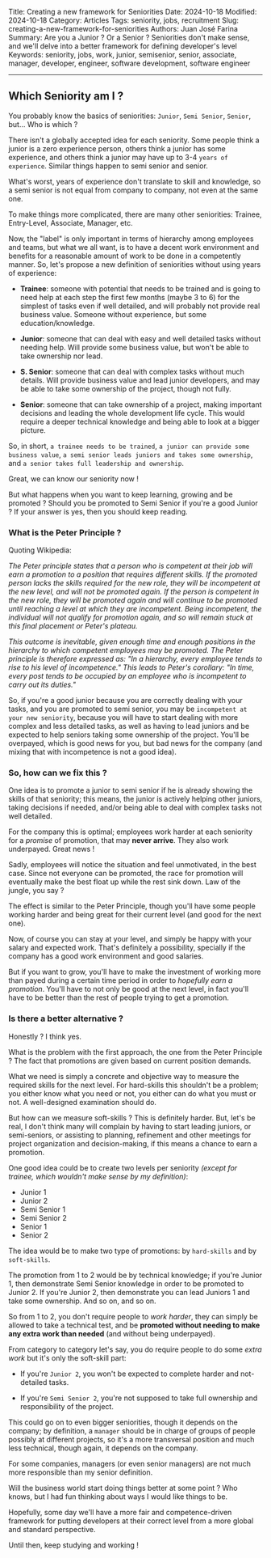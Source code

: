 Title: Creating a new framework for Seniorities
Date: 2024-10-18
Modified: 2024-10-18
Category: Articles
Tags: seniority, jobs, recruitment
Slug: creating-a-new-framework-for-seniorities
Authors: Juan José Farina
Summary: Are you a Junior ? Or a Senior ? Seniorities don't make sense, and we'll delve into a better framework for defining developer's level
Keywords: seniority, jobs, work, junior, semisenior, senior, associate, manager, developer, engineer, software development, software engineer

---

## Which Seniority am I ?

You probably know the basics of seniorities: `Junior`, `Semi Senior`, `Senior`, but... Who is which ?

There isn't a globally accepted idea for each seniority. Some people think a junior is a zero experience person, others think a junior has some experience, and others think a junior may have up to 3-4 `years of experience`. Similar things happen to semi senior and senior.

What's worst, years of experience don't translate to skill and knowledge, so a semi senior is not equal from company to company, not even at the same one.

To make things more complicated, there are many other seniorities: Trainee, Entry-Level, Associate, Manager, etc.

Now, the "label" is only important in terms of hierarchy among employees and teams, but what we all want, is to have a decent work environment and benefits for a reasonable amount of work to be done in a competently manner. So, let's propose a new definition of seniorities without using years of experience:

- **Trainee**: someone with potential that needs to be trained and is going to need help at each step the first few months (maybe 3 to 6) for the simplest of tasks even if well detailed, and will probably not provide real business value. Someone without experience, but some education/knowledge.

- **Junior**: someone that can deal with easy and well detailed tasks without needing help. Will provide some business value, but won't be able to take ownership nor lead.

- **S. Senior**: someone that can deal with complex tasks without much details. Will provide business value and lead junior developers, and may be able to take some ownership of the project, though not fully.

- **Senior**: someone that can take ownership of a project, making important decisions and leading the whole development life cycle. This would require a deeper technical knowledge and being able to look at a bigger picture.

So, in short, `a trainee needs to be trained`, `a junior can provide some business value`, `a semi senior leads juniors and takes some ownership`, and `a senior takes full leadership and ownership`.

Great, we can know our seniority now !

But what happens when you want to keep learning, growing and be promoted ? Should you be promoted to Semi Senior if you're a good Junior ? If your answer is yes, then you should keep reading.

### What is the Peter Principle ?

Quoting Wikipedia:

_The Peter principle states that a person who is competent at their job will earn a promotion to a position that requires different skills. If the promoted person lacks the skills required for the new role, they will be incompetent at the new level, and will not be promoted again. If the person is competent in the new role, they will be promoted again and will continue to be promoted until reaching a level at which they are incompetent. Being incompetent, the individual will not qualify for promotion again, and so will remain stuck at this final placement or Peter's plateau._

_This outcome is inevitable, given enough time and enough positions in the hierarchy to which competent employees may be promoted. The Peter principle is therefore expressed as: "In a hierarchy, every employee tends to rise to his level of incompetence." This leads to Peter's corollary: "In time, every post tends to be occupied by an employee who is incompetent to carry out its duties."_

So, if you're a good junior because you are correctly dealing with your tasks, and you are promoted to semi senior, you may be `incompetent at your new seniority`, because you will have to start dealing with more complex and less detailed tasks, as well as having to lead juniors and be expected to help seniors taking some ownership of the project. You'll be overpayed, which is good news for you, but bad news for the company (and mixing that with incompetence is not a good idea).

### So, how can we fix this ?

One idea is to promote a junior to semi senior if he is already showing the skills of that seniority; this means, the junior is actively helping other juniors, taking decisions if needed, and/or being able to deal with complex tasks not well detailed.

For the company this is optimal; employees work harder at each seniority for a _promise_ of promotion, that may **never arrive**. They also work underpayed. Great news !

Sadly, employees will notice the situation and feel unmotivated, in the best case. Since not everyone can be promoted, the race for promotion will eventually make the best float up while the rest sink down. Law of the jungle, you say ?

The effect is similar to the Peter Principle, though you'll have some people working harder and being great for their current level (and good for the next one).

Now, of course you can stay at your level, and simply be happy with your salary and expected work. That's definitely a possibility, specially if the company has a good work environment and good salaries.

But if you want to grow, you'll have to make the investment of working more than payed during a certain time period in order to _hopefully earn a promotion_. You'll have to not only be good at the next level, in fact you'll have to be better than the rest of people trying to get a promotion.

### Is there a better alternative ?

Honestly ? I think yes.

What is the problem with the first approach, the one from the Peter Principle ? The fact that promotions are given based on current position demands.

What we need is simply a concrete and objective way to measure the required skills for the next level. For hard-skills this shouldn't be a problem; you either know what you need or not, you either can do what you must or not. A well-designed examination should do.

But how can we measure soft-skills ? This is definitely harder. But, let's be real, I don't think many will complain by having to start leading juniors, or semi-seniors, or assisting to planning, refinement and other meetings for project organization and decision-making, if this means a chance to earn a promotion.

One good idea could be to create two levels per seniority _(except for trainee, which wouldn't make sense by my definition)_:

- Junior 1
- Junior 2
- Semi Senior 1
- Semi Senior 2
- Senior 1
- Senior 2

The idea would be to make two type of promotions: by `hard-skills` and by `soft-skills`.

The promotion from 1 to 2 would be by technical knowledge; if you're Junior 1, then demonstrate Semi Senior knowledge in order to be promoted to Junior 2. If you're Junior 2, then demonstrate you can lead Juniors 1 and take some ownership. And so on, and so on.

So from 1 to 2, you don't require people to _work harder_, they can simply be allowed to take a technical test, and be **promoted without needing to make any extra work than needed** (and without being underpayed).

From category to category let's say, you do require people to do some _extra work_ but it's only the soft-skill part:

- If you're `Junior 2`, you won't be expected to complete harder and not-detailed tasks.

- If you're `Semi Senior 2`, you're not supposed to take full ownership and responsibility of the project.

This could go on to even bigger seniorities, though it depends on the company; by definition, a `manager` should be in charge of groups of people possibly at different projects, so it's a more transversal position and much less technical, though again, it depends on the company.

For some companies, managers (or even senior managers) are not much more responsible than my senior definition.

Will the business world start doing things better at some point ? Who knows, but I had fun thinking about ways I would like things to be.

Hopefully, some day we'll have a more fair and competence-driven framework for putting developers at their correct level from a more global and standard perspective.

Until then, keep studying and working !